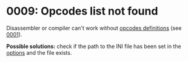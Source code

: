 # 0009: Opcodes list not found

Disassembler or compiler can't work without [opcodes definitions](../../edit-modes/opcodes-list-scm.ini.md) \(see [0001](0001.md)\).

**Possible solutions:** check if the path to the INI file has been set in the [options](../../editor/options/general.md#opcodes-path) and the file exists.

